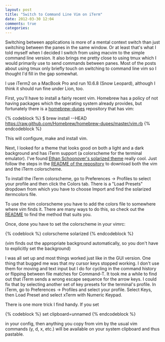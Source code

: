 ```yaml
---
layout: post
title: "Switch to Command Line Vim on iTerm"
date: 2012-03-30 12:04
comments: true
categories:
---
```

Switching between applications is more of a mental context switch than just switching between the panes in the same window. Or at least that's what I told myself when I decided I switch from using macvim to the simple command line version. It also brings me pretty close to using tmux which I would primarily use to send commands between panes. Most of the posts about using tmux only briefly touch on switching to command line vim so I thought I'd fill in the gap somewhat.

I use iTerm2 on a MacBook Pro and run 10.6.8 (Snow Leopard), although I think it should run
fine under Lion, too.

First, you'll have to install a fairly recent vim. Homebrew has a policy of not having packages which the operating system already provides, but fortunately there is a [homebrew-dupes][1] repository that has vim:

{% codeblock %}
$ brew install --HEAD https://raw.github.com/Homebrew/homebrew-dupes/master/vim.rb
{% endcodeblock %}

This will configure, make and install vim.

Next, I looked for a theme that looks good on both a light and a dark background and has iTerm support (a colorscheme for the terminal emulator). I've found [Ethan Schoonover's solarized theme][2] really cool. Just follow the steps in the [README of the repository][3] to download both the vim and the iTerm colorscheme.

To install the iTerm colorscheme, go to Preferences -> Profiles to select your
profile and then click the Colors tab. There is a "Load Presets" dropdown from
which you have to choose Import and find the solarized itermcolors file.

To use the vim colorscheme you have to add the colors file to somewhere where
vim finds it. There are many ways to do this, so check out the [README][3] to
find the method that suits you.

Once, done you have to set the colorscheme in your vimrc:

{% codeblock %}
colorscheme solarized
{% endcodeblock %}

(vim finds out the appropriate background automatically, so you don't have to
explicitly set the background)

I was all set up and most things worked just like in the GUI version. One thing that bugged me was that my cursor keys stopped working. I don't use them for moving and text input but I do for cycling in the command history or flipping between file matches for Command-T. It took me a while to find out that iTerm sends a wrong escape sequence for the arrow keys. I could fix that by selecting another set of key presets for the terminal's profile. In iTerm, go to Preferences -> Profiles and select your profile. Select Keys, then Load Preset and select xTerm with Numeric Keypad.

There is one more trick I find handy. If you set

{% codeblock %}
set clipboard=unnamed
{% endcodeblock %}

in your config, then anything you copy from vim by the usual vim commands (y, d, x, etc.) will be available on your system clipboard and thus pastable.

[1]: https://github.com/Homebrew/homebrew-dupes
[2]: http://ethanschoonover.com/solarized
[3]: https://github.com/altercation/ethanschoonover.com/tree/master/projects/solarized

